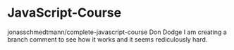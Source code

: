 # JavaScript-Course
jonasschmedtmann/complete-javascript-course
Don Dodge
I am creating a branch comment to see how it works and it seems rediculously hard.
